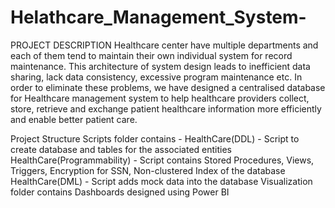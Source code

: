 # Helathcare_Management_System-
PROJECT DESCRIPTION
Healthcare center have multiple departments and each of them tend to maintain their own individual system for record maintenance. This architecture of system design leads to inefficient data sharing, lack data consistency, excessive program maintenance etc. In order to eliminate these problems, we have designed a centralised database for Healthcare management system to help healthcare providers collect, store, retrieve and exchange patient healthcare information more efficiently and enable better patient care.

Project Structure
Scripts folder contains -
HealthCare(DDL) - Script to create database and tables for the associated entities
HealthCare(Programmability) - Script contains Stored Procedures, Views, Triggers, Encryption for SSN, Non-clustered Index of the database
HealthCare(DML) - Script adds mock data into the database
Visualization folder contains Dashboards designed using Power BI
